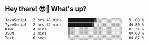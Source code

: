 ## Hey there! 😎👋 What's up?

<!--START_SECTION:waka-->

```txt
JavaScript   2 hrs 47 mins   ████████████▓░░░░░░░░░░░░   51.08 %
TypeScript   2 hrs 33 mins   ███████████▓░░░░░░░░░░░░░   46.80 %
HTML         4 mins          ▒░░░░░░░░░░░░░░░░░░░░░░░░   01.31 %
JSON         2 mins          ▒░░░░░░░░░░░░░░░░░░░░░░░░   00.68 %
Text         0 secs          ░░░░░░░░░░░░░░░░░░░░░░░░░   00.07 %
```

<!--END_SECTION:waka-->
